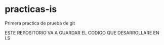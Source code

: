 practicas-is
============

Primera practica de prueba de git


ESTE REPOSITORIO VA A GUARDAR EL CODIGO QUE DESARROLLARE EN I.S
